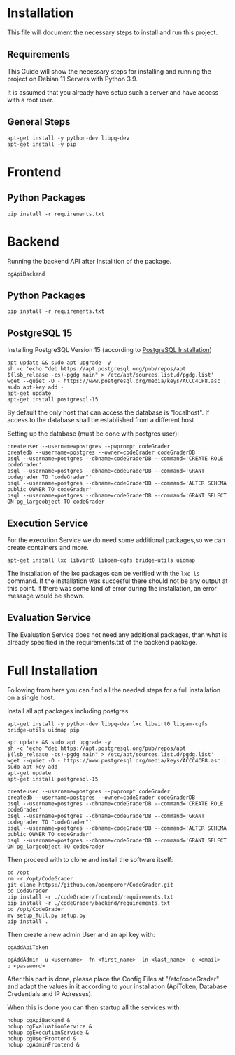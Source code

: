 # Installation 
This file will document the necessary steps to install and run this project. 

## Requirements
This Guide will show the necessary steps for installing and running the project on Debian 11 Servers with Python 3.9. 

It is assumed that you already have setup such a server and have access with a root user. 

## General Steps
```
apt-get install -y python-dev libpq-dev
apt-get install -y pip
```

# Frontend
## Python Packages
```
pip install -r requirements.txt
```
# Backend
Running the backend API after Installtion of the package.
```
cgApiBackend
```
## Python Packages
```
pip install -r requirements.txt
```

## PostgreSQL 15
Installing PostgreSQL Version 15 (according to [PostgreSQL Installation](https://www.postgresql.org/download/linux/debian/))
```
apt update && sudo apt upgrade -y
sh -c 'echo "deb https://apt.postgresql.org/pub/repos/apt $(lsb_release -cs)-pgdg main" > /etc/apt/sources.list.d/pgdg.list'
wget --quiet -O - https://www.postgresql.org/media/keys/ACCC4CF8.asc | sudo apt-key add -
apt-get update
apt-get install postgresql-15
```
By default the only host that can access the database is "localhost". If access to the database shall be established from a different host

Setting up the database (must be done with postgres user):
```
createuser --username=postgres --pwprompt codeGrader
createdb --username=postgres --owner=codeGrader codeGraderDB
psql --username=postgres --dbname=codeGraderDB --command='CREATE ROLE codeGrader'
psql --username=postgres --dbname=codeGraderDB --command='GRANT codegrader TO "codeGrader"'
psql --username=postgres --dbname=codeGraderDB --command='ALTER SCHEMA public OWNER TO codeGrader'
psql --username=postgres --dbname=codeGraderDB --command='GRANT SELECT ON pg_largeobject TO codeGrader'

```

## Execution Service
For the execution Service we do need some additional packages,so we can create containers and more. 
```
apt-get install lxc libvirt0 libpam-cgfs bridge-utils uidmap
```

The installation of the lxc packages can be verified with the <code>lxc-ls</code> command. If the installation was succesful there should not be any output at this point.
If there was some kind of error during the installation, an error message would be shown. 

## Evaluation Service
The Evaluation Service does not need any additional packages, than what is already specified in the requirements.txt of the backend package. 

# Full Installation
Following from here you can find all the needed steps for a full installation on a single host. 

Install all apt packages including postgres:
```
apt-get install -y python-dev libpq-dev lxc libvirt0 libpam-cgfs bridge-utils uidmap pip
```

```
apt update && sudo apt upgrade -y
sh -c 'echo "deb https://apt.postgresql.org/pub/repos/apt $(lsb_release -cs)-pgdg main" > /etc/apt/sources.list.d/pgdg.list'
wget --quiet -O - https://www.postgresql.org/media/keys/ACCC4CF8.asc | sudo apt-key add -
apt-get update
apt-get install postgresql-15
```
```
createuser --username=postgres --pwprompt codeGrader
createdb --username=postgres --owner=codeGrader codeGraderDB
psql --username=postgres --dbname=codeGraderDB --command='CREATE ROLE codeGrader'
psql --username=postgres --dbname=codeGraderDB --command='GRANT codegrader TO "codeGrader"'
psql --username=postgres --dbname=codeGraderDB --command='ALTER SCHEMA public OWNER TO codeGrader'
psql --username=postgres --dbname=codeGraderDB --command='GRANT SELECT ON pg_largeobject TO codeGrader'

```
Then proceed with to clone and install the software itself:

```
cd /opt
rm -r /opt/CodeGrader
git clone https://github.com/ooemperor/CodeGrader.git
cd CodeGrader
pip install -r ./codeGrader/frontend/requirements.txt
pip install -r ./codeGrader/backend/requirements.txt
cd /opt/CodeGrader
mv setup_full.py setup.py
pip install .
```

Then create a new admin User and an api key with:
```
cgAddApiToken

cgAddAdmin -u <username> -fn <first_name> -ln <last_name> -e <email> -p <password>
```



After this part is done, please place the Config Files at "/etc/codeGrader" and adapt the values in it according to your installation (ApiToken, Database Credentials and IP Adresses).


When this is done you can then startup all the services with: 
```
nohup cgApiBackend &
nohup cgEvaluationService &
nohup cgExecutionService &
nohup cgUserFrontend &
nohup cgAdminFrontend &
```
